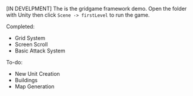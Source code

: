 [IN DEVELPMENT]
The is the gridgame framework demo.
Open the folder with Unity then click `Scene -> firstLevel` to run the game.

Completed:
- Grid System
- Screen Scroll
- Basic Attack System

To-do:
- New Unit Creation
- Buildings
- Map Generation


